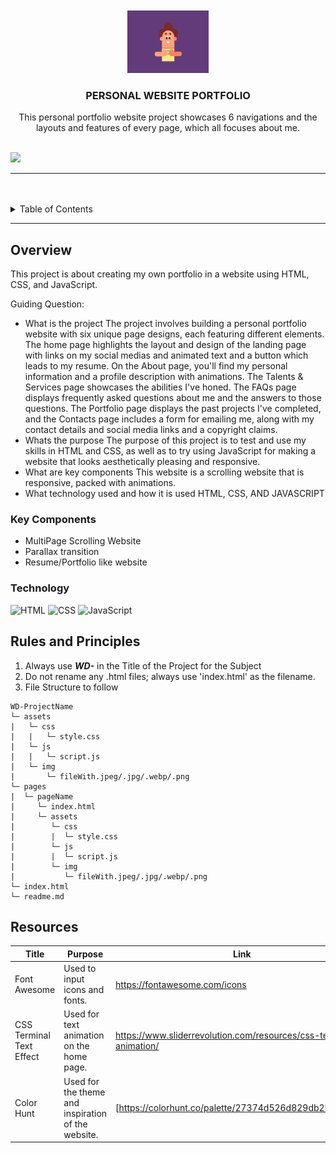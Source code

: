 <a name="readme-top"/>

<br/>

<br />
<div align="center">
  <a href="https://github.com/itsquas05/">
  <!-- TODO: If you want to add logo or banner you can add it here -->
    <img src="./assets/gif3.gif" alt="LOGO" width="130" height="100">
  </a>

  <h3 align="center">PERSONAL WEBSITE PORTFOLIO</h3>
</div>

<div align="center">
  This personal portfolio website project showcases 6 navigations and the layouts and features of every page, which all focuses about me.
</div>

<br />

![](https://visit-counter.vercel.app/counter.png?page=itsquas05/FINAL-PROJECT)

---

<br />
<br />

<details>
  <summary>Table of Contents</summary>
  <ol>
    <li>
      <a href="#overview">Overview</a>
      <ol>
        <li>
          <a href="#key-components">Key Components</a>
        </li>
        <li>
          <a href="#technology">Technology</a>
        </li>
      </ol>
    </li>
    <li>
      <a href="#rules-and-principles">Rules and Principles</a>
    </li>
    <li>
      <a href="#resources">Resources</a>
    </li>
  </ol>
</details>

---

## Overview


This project is about creating my own portfolio in a website using HTML, CSS, and JavaScript.

Guiding Question:
- What is the project
The project involves building a personal portfolio website with six unique page designs, each featuring different elements. The home page highlights the layout and design of the landing page with links on my social medias and animated text and a button which leads to my resume. On the About page, you'll find my personal information and a profile description with animations. The Talents & Services page showcases the abilities I've honed. The FAQs page displays frequently asked questions about me and the answers to those questions. The Portfolio page displays the past projects I've completed, and the Contacts page includes a form for emailing me, along with my contact details and social media links and a copyright claims.
- Whats the purpose
The purpose of this project is to test and use my skills in HTML and CSS, as well as to try using JavaScript for making a website that looks aesthetically pleasing and responsive.
- What are key components
This website is a scrolling website that is responsive, packed with animations.
- What technology used and how it is used
HTML, CSS, AND JAVASCRIPT

### Key Components
- MultiPage Scrolling Website
- Parallax transition
- Resume/Portfolio like website

### Technology
![HTML](https://img.shields.io/badge/HTML-E34F26?style=for-the-badge&logo=html5&logoColor=white)
![CSS](https://img.shields.io/badge/CSS-1572B6?style=for-the-badge&logo=css3&logoColor=white)
![JavaScript](https://img.shields.io/badge/JavaScript-F7DF1E?style=for-the-badge&logo=javascript&logoColor=white)

## Rules and Principles
1. Always use ***WD-*** in the Title of the Project for the Subject
2. Do not rename any .html files; always use 'index.html' as the filename.
3. File Structure to follow

```
WD-ProjectName
└─ assets
|   └─ css
|   |   └─ style.css
|   └─ js
|   |   └─ script.js
|   └─ img
|       └─ fileWith.jpeg/.jpg/.webp/.png
└─ pages
|  └─ pageName
|     └─ index.html
|     └─ assets
|        └─ css
|        |  └─ style.css
|        └─ js
|        |  └─ script.js
|        └─ img
|           └─ fileWith.jpeg/.jpg/.webp/.png
└─ index.html
└─ readme.md
```

## Resources

<!-- TODO: Add References -->
| Title | Purpose | Link |
|-|-|-|
| Font Awesome | Used to input icons and fonts. | https://fontawesome.com/icons|
| CSS Terminal Text Effect | Used for text animation on the home page. | https://www.sliderrevolution.com/resources/css-text-animation/ |
| Color Hunt | Used for the theme and inspiration of the website. | [https://colorhunt.co/palette/27374d526d829db2bfdde6ed]|
